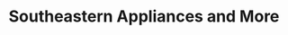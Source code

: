 ---
title: "Southeastern Appliances and More"
url: /covington/southeastern-appliances-and-more/
shop: appliance
---